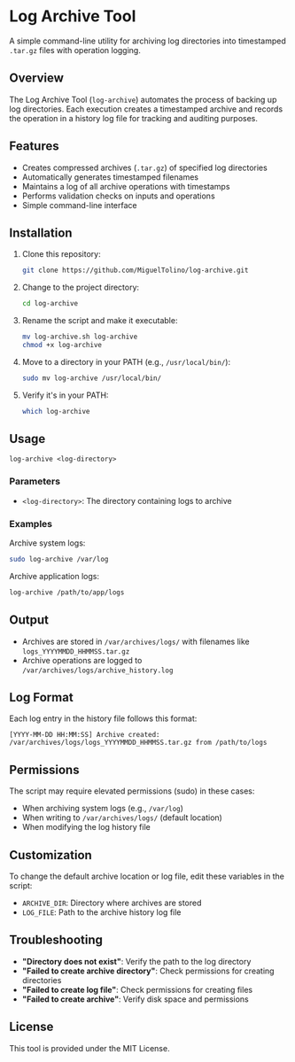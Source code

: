 # Log Archive Tool

A simple command-line utility for archiving log directories into timestamped `.tar.gz` files with operation logging.

## Overview

The Log Archive Tool (`log-archive`) automates the process of backing up log directories. Each execution creates a timestamped archive and records the operation in a history log file for tracking and auditing purposes.

## Features

- Creates compressed archives (`.tar.gz`) of specified log directories
- Automatically generates timestamped filenames
- Maintains a log of all archive operations with timestamps
- Performs validation checks on inputs and operations
- Simple command-line interface

## Installation

1. Clone this repository:
   ```bash
   git clone https://github.com/MiguelTolino/log-archive.git
   ```

2. Change to the project directory:
   ```bash
   cd log-archive
   ```

3. Rename the script and make it executable:
   ```bash
   mv log-archive.sh log-archive
   chmod +x log-archive
   ```

4. Move to a directory in your PATH (e.g., `/usr/local/bin/`):
   ```bash
   sudo mv log-archive /usr/local/bin/
   ```

5. Verify it's in your PATH:
   ```bash
   which log-archive
   ```

## Usage

```
log-archive <log-directory>
```

### Parameters

- `<log-directory>`: The directory containing logs to archive

### Examples

Archive system logs:
```bash
sudo log-archive /var/log
```

Archive application logs:
```bash
log-archive /path/to/app/logs
```

## Output

- Archives are stored in `/var/archives/logs/` with filenames like `logs_YYYYMMDD_HHMMSS.tar.gz`
- Archive operations are logged to `/var/archives/logs/archive_history.log`

## Log Format

Each log entry in the history file follows this format:
```
[YYYY-MM-DD HH:MM:SS] Archive created: /var/archives/logs/logs_YYYYMMDD_HHMMSS.tar.gz from /path/to/logs
```

## Permissions

The script may require elevated permissions (sudo) in these cases:
- When archiving system logs (e.g., `/var/log`)
- When writing to `/var/archives/logs/` (default location)
- When modifying the log history file

## Customization

To change the default archive location or log file, edit these variables in the script:
- `ARCHIVE_DIR`: Directory where archives are stored
- `LOG_FILE`: Path to the archive history log file

## Troubleshooting

- **"Directory does not exist"**: Verify the path to the log directory
- **"Failed to create archive directory"**: Check permissions for creating directories
- **"Failed to create log file"**: Check permissions for creating files
- **"Failed to create archive"**: Verify disk space and permissions

## License

This tool is provided under the MIT License.
